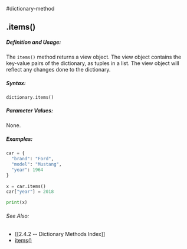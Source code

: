 #dictionary-method
## .items()
##### Definition and Usage:
The `items()` method returns a view object. The view object contains the key-value pairs of the dictionary, as tuples in a list.
The view object will reflect any changes done to the dictionary.


##### Syntax:
 `dictionary.items()`

##### Parameter Values:
None.


##### Examples:
```py
car = {  
  "brand": "Ford",  
  "model": "Mustang",  
  "year": 1964  
}  
  
x = car.items()
car["year"] = 2018

print(x)
```


###### See Also:
- [[2.4.2 -- Dictionary Methods Index]]
- [items()](https://www.w3schools.com/python/ref_dictionary_items.asp)